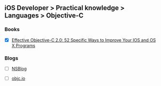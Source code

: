 ## iOS Developer > Practical knowledge > Languages > Objective-C

### Books
- [x] [Effective Objective-C 2.0: 52 Specific Ways to Improve Your IOS and OS X Programs](https://www.amazon.co.uk/Effective-Objective-C-2-0-Specific-Development/dp/0321917014)

### Blogs
- [ ] [NSBlog](https://www.mikeash.com/pyblog/)
- [ ] [objc.io](https://www.objc.io/)


